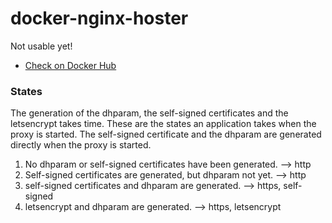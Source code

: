 # docker-nginx-hoster

Not usable yet!

- [Check on Docker Hub](https://hub.docker.com/r/pieterscheffers/nginx-hoster/)

### States

The generation of the dhparam, the self-signed certificates and the letsencrypt takes time. 
These are the states an application takes when the proxy is started. 
The self-signed certificate and the dhparam are generated directly when the proxy is started.

1. No dhparam or self-signed certificates have been generated. --> http
2. Self-signed certificates are generated, but dhparam not yet. --> http
3. self-signed certificates and dhparam are generated. --> https, self-signed
4. letsencrypt and dhparam are generated. --> https, letsencrypt
